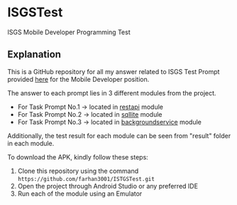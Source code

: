 # ISGSTest
 ISGS Mobile Developer Programming Test

## Explanation

This is a GitHub repository for all my answer related to ISGS Test Prompt provided [here](https://docs.google.com/document/d/1qH3J3uGZxsSrRQsTMQC9_mDLEn0AAMvV/edit?usp=sharing&ouid=110237131351742874102&rtpof=true&sd=true) for the Mobile Developer position.

The answer to each prompt lies in 3 different modules from the project.
- For Task Prompt No.1 -> located in [restapi](https://github.com/farhan3001/ISTGSTest/tree/main/restapi) module
- For Task Prompt No.2 -> located in [sqllite](https://github.com/farhan3001/ISTGSTest/tree/main/sqllite) module
- For Task Prompt No.3 -> located in [backgroundservice](https://github.com/farhan3001/ISTGSTest/tree/main/backgroundservice) module

Additionally, the test result for each module can be seen from "result" folder in each module.

To download the APK, kindly follow these steps:
1. Clone this repository using the command `https://github.com/farhan3001/ISTGSTest.git`
2. Open the project through Android Studio or any preferred IDE
3. Run each of the module using an Emulator  
